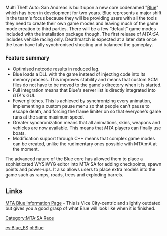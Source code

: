 Multi Theft Auto: San Andreas is built upon a new core codenamed "[Blue](http://files.mtasa.com/web/mtablue.info/)" which has been in development for two years. Blue represents a major shift in the team's focus because they will be providing users with all the tools they need to create their own game modes and leaving much of the game mode creation to third parties. There will be a few “default” game modes included with the installation package though. The first release of *MTA:SA* includes vehicle racing only. Deathmatch is expected at a later date once the team have fully synchronised shooting and balanced the gameplay.

### Feature summary

-   Optimised netcode results in reduced lag.
-   Blue loads a DLL with the game instead of injecting code into its memory process. This improves stability and means that custom SCM files do not have to be moved to the game's directory when it is started.
-   Full integration means that Blue's server list is directly integrated into *GTA*'s GUI.
-   Fewer glitches. This is achieved by synchronizing every animation, implementing a custom pause menu so that people can't pause to escape death, and forcing the frame limiter on so that everyone's game runs at the same maximum speed.
-   Greater synchronization means that all animations, skins, weapons and vehicles are now available. This means that *MTA* players can finally use boats.
-   Modification support through C++ means that complex game modes can be created, unlike the rudimentary ones possible with MTA:mA at the moment.

The advanced nature of the Blue core has allowed them to place a sophisticated WYSIWYG editor into MTA:SA for adding checkpoints, spawn points and power-ups. It also allows users to place extra models into the game such as ramps, roads, trees and exploding barrels.

Links
-----

[MTA Blue Information Page](http://files.mtasa.com/web/mtablue.info/) - This is Vice City-centric and slightly outdated but gives you a good grasp of what Blue will look like when it is finished.

[Category:MTA:SA Race](/docs/category:mta:sa_race.md "wikilink")

[es:Blue\_ES](/docs/es:blue_es.md "wikilink") [pl:Blue](/docs/pl:blue.md "wikilink")
